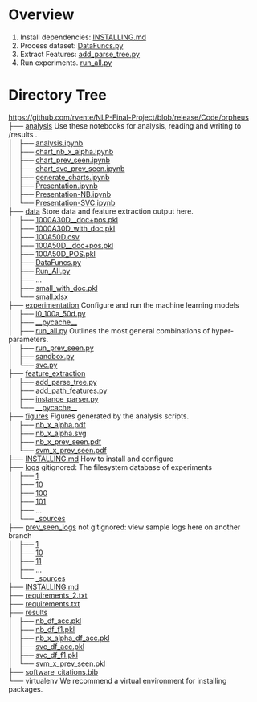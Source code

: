 # Overview


1. Install dependencies: <a href="https://github.com/rvente/NLP-Final-Project/blob/release/Code/orpheus/INSTALLING.md">INSTALLING.md</a>
2. Process dataset: <a href="https://github.com/rvente/NLP-Final-Project/blob/release/Code/orpheus/data/DataFuncs.py">DataFuncs.py</a>
3. Extract Features: <a href="https://github.com/rvente/NLP-Final-Project/blob/release/Code/orpheus/feature_extraction/add_parse_tree.py">add_parse_tree.py</a>
4. Run experiments.  <a href="https://github.com/rvente/NLP-Final-Project/blob/release/Code/orpheus/experimentation/run_all.py">run_all.py</a>

<h1>Directory Tree</h1><p>
<a href="https://github.com/rvente/NLP-Final-Project/blob/release/Code/orpheus">https://github.com/rvente/NLP-Final-Project/blob/release/Code/orpheus</a><br>
├── <a href="https://github.com/rvente/NLP-Final-Project/blob/release/Code/orpheus/analysis/">analysis</a> Use these notebooks for analysis, reading and writing to /results .<br>
│   ├── <a href="https://github.com/rvente/NLP-Final-Project/blob/release/Code/orpheus/analysis/analysis.ipynb">analysis.ipynb</a><br>
│   ├── <a href="https://github.com/rvente/NLP-Final-Project/blob/release/Code/orpheus/analysis/chart_nb_x_alpha.ipynb">chart_nb_x_alpha.ipynb</a><br>
│   ├── <a href="https://github.com/rvente/NLP-Final-Project/blob/release/Code/orpheus/analysis/chart_prev_seen.ipynb">chart_prev_seen.ipynb</a><br>
│   ├── <a href="https://github.com/rvente/NLP-Final-Project/blob/release/Code/orpheus/analysis/chart_svc_prev_seen.ipynb">chart_svc_prev_seen.ipynb</a><br>
│   ├── <a href="https://github.com/rvente/NLP-Final-Project/blob/release/Code/orpheus/analysis/generate_charts.ipynb">generate_charts.ipynb</a><br>
│   ├── <a href="https://github.com/rvente/NLP-Final-Project/blob/release/Code/orpheus/analysis/Presentation.ipynb">Presentation.ipynb</a><br>
│   ├── <a href="https://github.com/rvente/NLP-Final-Project/blob/release/Code/orpheus/analysis/Presentation-NB.ipynb">Presentation-NB.ipynb</a><br>
│   └── <a href="https://github.com/rvente/NLP-Final-Project/blob/release/Code/orpheus/analysis/Presentation-SVC.ipynb">Presentation-SVC.ipynb</a><br>
├── <a href="https://github.com/rvente/NLP-Final-Project/blob/release/Code/orpheus/data/">data</a> Store data and feature extraction output here.<br>
│   ├── <a href="https://github.com/rvente/NLP-Final-Project/blob/release/Code/orpheus/data/1000A30D__doc%2Bpos.pkl">1000A30D__doc+pos.pkl</a><br>
│   ├── <a href="https://github.com/rvente/NLP-Final-Project/blob/release/Code/orpheus/data/1000A30D_with_doc.pkl">1000A30D_with_doc.pkl</a><br>
│   ├── <a href="https://github.com/rvente/NLP-Final-Project/blob/release/Code/orpheus/data/100A50D.csv">100A50D.csv</a><br>
│   ├── <a href="https://github.com/rvente/NLP-Final-Project/blob/release/Code/orpheus/data/100A50D__doc%2Bpos.pkl">100A50D__doc+pos.pkl</a><br>
│   ├── <a href="https://github.com/rvente/NLP-Final-Project/blob/release/Code/orpheus/data/100A50D_POS.pkl">100A50D_POS.pkl</a><br>
│   ├── <a href="https://github.com/rvente/NLP-Final-Project/blob/release/Code/orpheus/data/DataFuncs.py">DataFuncs.py</a><br>
│   ├── <a href="https://github.com/rvente/NLP-Final-Project/blob/release/Code/orpheus/data/Run_All.py">Run_All.py</a><br>
│   ├── ... <br>
│   ├── <a href="https://github.com/rvente/NLP-Final-Project/blob/release/Code/orpheus/data/small_with_doc.pkl">small_with_doc.pkl</a><br>
│   └── <a href="https://github.com/rvente/NLP-Final-Project/blob/release/Code/orpheus/data/small.xlsx">small.xlsx</a><br>
├── <a href="https://github.com/rvente/NLP-Final-Project/blob/release/Code/orpheus/experimentation/">experimentation</a> Configure and run the machine learning models <br>
│   ├── <a href="https://github.com/rvente/NLP-Final-Project/blob/release/Code/orpheus/experimentation/l0_100a_50d.py">l0_100a_50d.py</a><br>
│   ├── <a href="https://github.com/rvente/NLP-Final-Project/blob/release/Code/orpheus/experimentation/__pycache__/">__pycache__</a><br>
│   ├── <a href="https://github.com/rvente/NLP-Final-Project/blob/release/Code/orpheus/experimentation/run_all.py">run_all.py</a> Outlines the most general combinations of hyper-parameters. <br>
│   ├── <a href="https://github.com/rvente/NLP-Final-Project/blob/release/Code/orpheus/experimentation/run_prev_seen.py">run_prev_seen.py</a><br>
│   ├── <a href="https://github.com/rvente/NLP-Final-Project/blob/release/Code/orpheus/experimentation/sandbox.py">sandbox.py</a><br>
│   └── <a href="https://github.com/rvente/NLP-Final-Project/blob/release/Code/orpheus/experimentation/svc.py">svc.py</a><br>
├── <a href="https://github.com/rvente/NLP-Final-Project/blob/release/Code/orpheus/feature_extraction/">feature_extraction</a><br>
│   ├── <a href="https://github.com/rvente/NLP-Final-Project/blob/release/Code/orpheus/feature_extraction/add_parse_tree.py">add_parse_tree.py</a><br>
│   ├── <a href="https://github.com/rvente/NLP-Final-Project/blob/release/Code/orpheus/feature_extraction/add_path_features.py">add_path_features.py</a><br>
│   ├── <a href="https://github.com/rvente/NLP-Final-Project/blob/release/Code/orpheus/feature_extraction/instance_parser.py">instance_parser.py</a><br>
│   └── <a href="https://github.com/rvente/NLP-Final-Project/blob/release/Code/orpheus/feature_extraction/__pycache__/">__pycache__</a><br>
├── <a href="https://github.com/rvente/NLP-Final-Project/blob/release/Code/orpheus/figures/">figures</a> Figures generated by the analysis scripts. <br>
│   ├── <a href="https://github.com/rvente/NLP-Final-Project/blob/release/Code/orpheus/figures/nb_x_alpha.pdf">nb_x_alpha.pdf</a><br>
│   ├── <a href="https://github.com/rvente/NLP-Final-Project/blob/release/Code/orpheus/figures/nb_x_alpha.svg">nb_x_alpha.svg</a><br>
│   ├── <a href="https://github.com/rvente/NLP-Final-Project/blob/release/Code/orpheus/figures/nb_x_prev_seen.pdf">nb_x_prev_seen.pdf</a><br>
│   └── <a href="https://github.com/rvente/NLP-Final-Project/blob/release/Code/orpheus/figures/svm_x_prev_seen.pdf">svm_x_prev_seen.pdf</a><br>
├── <a href="https://github.com/rvente/NLP-Final-Project/blob/release/Code/orpheus/INSTALLING.md">INSTALLING.md</a> How to install and configure <br>
├── <a href="https://github.com/rvente/NLP-Final-Project/blob/release/Code/orpheus/logs/">logs</a> gitignored: The filesystem database of experiments<br>
│   ├── <a href="https://github.com/rvente/NLP-Final-Project/blob/release/Code/orpheus/logs/1/">1</a><br>
│   ├── <a href="https://github.com/rvente/NLP-Final-Project/blob/release/Code/orpheus/logs/10/">10</a><br>
│   ├── <a href="https://github.com/rvente/NLP-Final-Project/blob/release/Code/orpheus/logs/100/">100</a><br>
│   ├── <a href="https://github.com/rvente/NLP-Final-Project/blob/release/Code/orpheus/logs/101/">101</a><br>
│   ├── ... <br>
│   └── <a href="https://github.com/rvente/NLP-Final-Project/blob/release/Code/orpheus/logs/_sources/">_sources</a><br>
├── <a href="https://github.com/rvente/NLP-Final-Project/blob/main/Code/orpheus/prev_seen_logs/">prev_seen_logs</a> not gitignored: view sample logs here on another branch <br>
│   ├── <a href="https://github.com/rvente/NLP-Final-Project/blob/main/Code/orpheus/prev_seen_logs/1/">1</a><br>
│   ├── <a href="https://github.com/rvente/NLP-Final-Project/blob/main/Code/orpheus/prev_seen_logs/10/">10</a><br>
│   ├── <a href="https://github.com/rvente/NLP-Final-Project/blob/main/Code/orpheus/prev_seen_logs/11/">11</a><br>
│   ├── ... <br>
│   └── <a href="https://github.com/rvente/NLP-Final-Project/blob/release/Code/orpheus/prev_seen_logs/_sources/">_sources</a><br>
├── <a href="https://github.com/rvente/NLP-Final-Project/blob/release/Code/orpheus/INSTALLING.md">INSTALLING.md</a><br>
├── <a href="https://github.com/rvente/NLP-Final-Project/blob/release/Code/orpheus/requirements_2.txt">requirements_2.txt</a><br>
├── <a href="https://github.com/rvente/NLP-Final-Project/blob/release/Code/orpheus/requirements.txt">requirements.txt</a><br>
├── <a href="https://github.com/rvente/NLP-Final-Project/blob/release/Code/orpheus/results/">results</a><br>
│   ├── <a href="https://github.com/rvente/NLP-Final-Project/blob/release/Code/orpheus/results/nb_df_acc.pkl">nb_df_acc.pkl</a><br>
│   ├── <a href="https://github.com/rvente/NLP-Final-Project/blob/release/Code/orpheus/results/nb_df_f1.pkl">nb_df_f1.pkl</a><br>
│   ├── <a href="https://github.com/rvente/NLP-Final-Project/blob/release/Code/orpheus/results/nb_x_alpha_df_acc.pkl">nb_x_alpha_df_acc.pkl</a><br>
│   ├── <a href="https://github.com/rvente/NLP-Final-Project/blob/release/Code/orpheus/results/svc_df_acc.pkl">svc_df_acc.pkl</a><br>
│   ├── <a href="https://github.com/rvente/NLP-Final-Project/blob/release/Code/orpheus/results/svc_df_f1.pkl">svc_df_f1.pkl</a><br>
│   └── <a href="https://github.com/rvente/NLP-Final-Project/blob/release/Code/orpheus/results/svm_x_prev_seen.pkl">svm_x_prev_seen.pkl</a><br>
├── <a href="https://github.com/rvente/NLP-Final-Project/blob/release/Code/orpheus/software_citations.bib">software_citations.bib</a><br>
└── virtualenv  We recommend a virtual environment for installing packages. <br>
<br><br>
</p>
